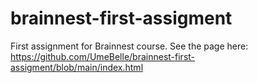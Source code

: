 # brainnest-first-assigment
First assignment for Brainnest course.
See the page here: https://github.com/UmeBelle/brainnest-first-assigment/blob/main/index.html
